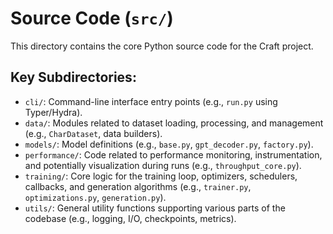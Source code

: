 # Source Code (`src/`)

This directory contains the core Python source code for the Craft project.

## Key Subdirectories:

*   `cli/`: Command-line interface entry points (e.g., `run.py` using Typer/Hydra).
*   `data/`: Modules related to dataset loading, processing, and management (e.g., `CharDataset`, data builders).
*   `models/`: Model definitions (e.g., `base.py`, `gpt_decoder.py`, `factory.py`).
*   `performance/`: Code related to performance monitoring, instrumentation, and potentially visualization during runs (e.g., `throughput_core.py`).
*   `training/`: Core logic for the training loop, optimizers, schedulers, callbacks, and generation algorithms (e.g., `trainer.py`, `optimizations.py`, `generation.py`).
*   `utils/`: General utility functions supporting various parts of the codebase (e.g., logging, I/O, checkpoints, metrics). 